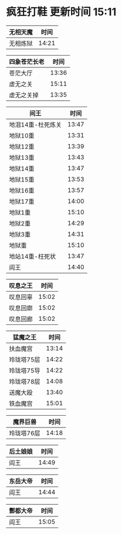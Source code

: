 # 疯狂打鞋 更新时间 15:11

| 无相天魔   | 时间    |
|--------|-------|
| 无相炼狱 | 14:21 |

| 四象苍茫长老   | 时间    |
|--------|-------|
| 苍茫大厅 | 13:36 |
| 虚无之关 | 15:11 |
| 虚无之关掉 | 13:35 |

| 间王   | 时间    |
|--------|-------|
| 地泪14重-杜死炼关 | 13:47 |
| 地狱10重 | 13:31 |
| 地狱12重 | 13:39 |
| 地狱13重 | 13:43 |
| 地狱14重 | 13:47 |
| 地狱15重 | 13:53 |
| 地狱16重 | 13:57 |
| 地狱17重 | 14:00 |
| 地狱1重 | 15:10 |
| 地狱2重 | 14:29 |
| 地狱3重 | 14:31 |
| 地狱重 | 15:10 |
| 地站14重-枉死状 | 13:47 |
| 阎王 | 14:40 |

| 叹息之王   | 时间    |
|--------|-------|
| 叹息回辜 | 15:02 |
| 叹息回廓 | 15:02 |
| 叹息回廊 | 15:02 |

| 猛魔之王   | 时间    |
|--------|-------|
| 扶血魔宫 | 13:14 |
| 玲珑塔75层 | 14:22 |
| 玲珑塔75导 | 14:22 |
| 玲珑塔78层 | 14:08 |
| 送魔大殴 | 13:40 |
| 铁血魔宫 | 15:01 |

| 魔界巨兽   | 时间    |
|--------|-------|
| 玲珑塔76层 | 14:18 |

| 后土娘娘   | 时间    |
|--------|-------|
| 阎王 | 14:49 |

| 东岳大帝   | 时间    |
|--------|-------|
| 阎王 | 14:44 |

| 酆都大帝   | 时间    |
|--------|-------|
| 阎王 | 15:05 |
